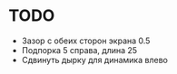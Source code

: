 # TODO

* Зазор с обеих сторон экрана 0.5
* Подпорка 5 справа, длина 25
* Сдвинуть дырку для динамика влево
